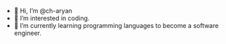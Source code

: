 - 👋 Hi, I’m @ch-aryan
- 👀 I’m interested in coding.
- 🌱 I’m currently learning programming languages to become a software engineer.


<!---
ch-aryan/ch-aryan is a ✨ special ✨ repository because its `README.md` (this file) appears on your GitHub profile.
You can click the Preview link to take a look at your changes.
--->

